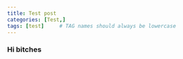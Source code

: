 ```yaml
---
title: Test post
categories: [Test,]
tags: [test]     # TAG names should always be lowercase
---
```


### Hi bitches